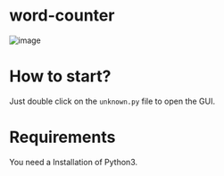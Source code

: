 # word-counter

![image](https://user-images.githubusercontent.com/36286877/128526661-310f231d-457e-422d-93a0-43f4ab054dd4.png)

# How to start?
Just double click on the `unknown.py` file to open the GUI.

# Requirements
You need a Installation of Python3.
